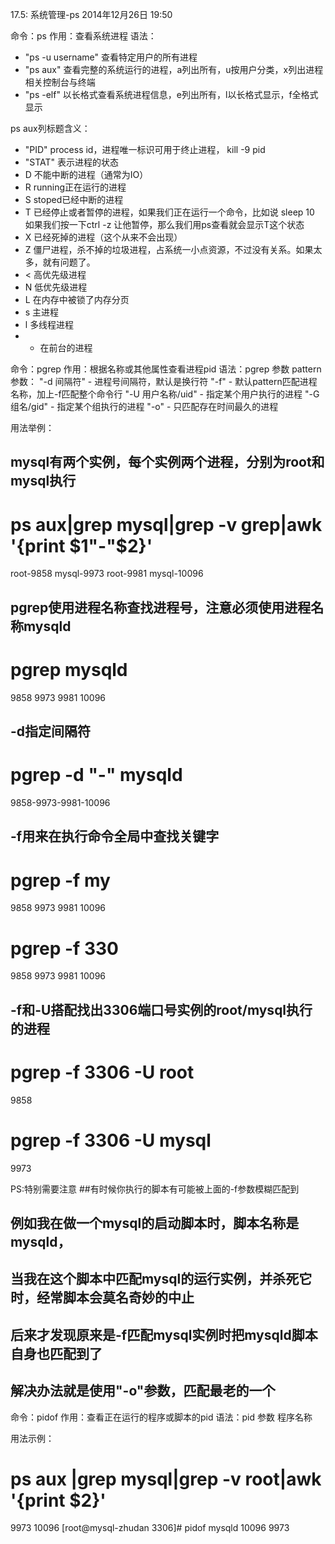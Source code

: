 17.5: 系统管理-ps
2014年12月26日
19:50
 
命令：ps
作用：查看系统进程 
语法：
* "ps -u username" 查看特定用户的所有进程
* "ps aux" 查看完整的系统运行的进程，a列出所有，u按用户分类，x列出进程相关控制台与终端
* "ps -elf" 以长格式查看系统进程信息，e列出所有，l以长格式显示，f全格式显示
 
ps aux列标题含义：
* "PID" process id，进程唯一标识可用于终止进程， kill -9 pid
* "STAT" 表示进程的状态
* D 不能中断的进程（通常为IO）
* R running正在运行的进程
* S stoped已经中断的进程
* T 已经停止或者暂停的进程，如果我们正在运行一个命令，比如说 sleep 10 如果我们按一下ctrl -z 让他暂停，那么我们用ps查看就会显示T这个状态
* X 已经死掉的进程（这个从来不会出现）
* Z 僵尸进程，杀不掉的垃圾进程，占系统一小点资源，不过没有关系。如果太多，就有问题了。
* < 高优先级进程
* N 低优先级进程
* L 在内存中被锁了内存分页
* s 主进程
* l 多线程进程
* + 在前台的进程
 
 
命令：pgrep
作用：根据名称或其他属性查看进程pid
语法：pgrep 参数 pattern
参数：
"-d 间隔符" - 进程号间隔符，默认是换行符 
"-f" - 默认pattern匹配进程名称，加上-f匹配整个命令行
"-U 用户名称/uid" - 指定某个用户执行的进程
"-G 组名/gid" - 指定某个组执行的进程
"-o" - 只匹配存在时间最久的进程
 
用法举例：
## mysql有两个实例，每个实例两个进程，分别为root和mysql执行
# ps aux|grep mysql|grep -v grep|awk '{print $1"-"$2}'
root-9858
mysql-9973
root-9981
mysql-10096
 
## pgrep使用进程名称查找进程号，注意必须使用进程名称mysqld
# pgrep mysqld
9858
9973
9981
10096
 
## -d指定间隔符
# pgrep -d "-" mysqld
9858-9973-9981-10096
 
## -f用来在执行命令全局中查找关键字
# pgrep -f my
9858
9973
9981
10096
# pgrep -f 330
9858
9973
9981
10096
 
## -f和-U搭配找出3306端口号实例的root/mysql执行的进程
# pgrep -f 3306 -U root
9858
# pgrep -f 3306 -U mysql
9973
 
PS:特别需要注意
##有时候你执行的脚本有可能被上面的-f参数模糊匹配到
## 例如我在做一个mysql的启动脚本时，脚本名称是mysqld，
## 当我在这个脚本中匹配mysql的运行实例，并杀死它时，经常脚本会莫名奇妙的中止
## 后来才发现原来是-f匹配mysql实例时把mysqld脚本自身也匹配到了
 
## 解决办法就是使用"-o"参数，匹配最老的一个 
 
命令：pidof
作用：查看正在运行的程序或脚本的pid
语法：pid 参数 程序名称
 
用法示例：
# ps aux |grep mysql|grep -v root|awk '{print $2}'
9973
10096
[root@mysql-zhudan 3306]# pidof mysqld
10096 9973 
